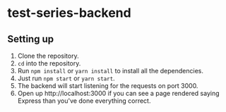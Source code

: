 # test-series-backend

## Setting up
1. Clone the repository.
2. `cd` into the repository.
3. Run `npm install` or `yarn install` to install all the dependencies.
4. Just run `npm start` or `yarn start`.
5. The backend will start listening for the requests on port 3000.
6. Open up http://localhost:3000 if you can see a page rendered saying Express than you've done everything correct.
